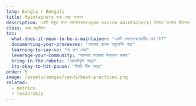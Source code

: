```yaml
---
lang: Bangla / Bengali
title: Maintainers জন্য সেরা অভ্যাস
description: একটি উন্মুক্ত উৎস রক্ষণাবেক্ষক(open source maintainers) হিসাবে আপনার জীবনকে সহজ করে তুলুন, আপনার সম্প্রদায়কে লিভারেজ করার প্রক্রিয়াগুলি নথিভুক্ত করার থেকে
class: সেরা অনুশীলন
toc:
  what-does-it-mean-to-be-a-maintainer: "একটি রক্ষণাবেক্ষণকারীর অর্থ কি?"
  documenting-your-processes: "আপনার প্রসেস ডকুমেন্টিং করা"
  learning-to-say-no: "না বলে শেখা"
  leverage-your-community: "আপনার সম্প্রদায় উপভোগ করুন"
  bring-in-the-robots: "রোবোটগুলি আনুন"
  its-okay-to-hit-pause: "বিরতি ঠিক আছে"
order: 5
image: /assets/images/cards/best-practices.png
related:
  - metrics
  - leadership
---
```

